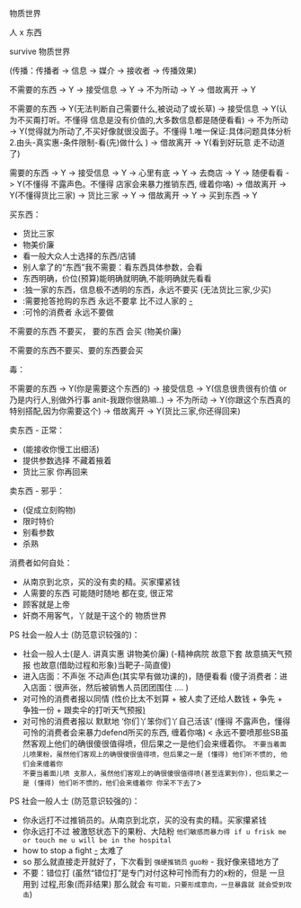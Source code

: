 
物质世界

人 x 东西

survive 物质世界

(传播：传播者 -> 信息 -> 媒介 -> 接收者 -> 传播效果)

不需要的东西 -> Y -> 接受信息 -> Y -> 不为所动 -> Y -> 借故离开 -> Y

不需要的东西 -> Y(无法判断自己需要什么,被说动了或长草) -> 接受信息 -> Y(认为不买甭打听。不懂得 信息是没有价值的,大多数信息都是随便看看) -> 不为所动 -> Y(觉得就为所动了,不买好像就很没面子。不懂得 1.唯一保证:具体问题具体分析 2.由头-真实惠-条件限制-看(先)做什么 ) -> 借故离开 -> Y(看到好玩意 走不动道了)

需要的东西 -> Y -> 接受信息 -> Y -> 心里有底 -> Y -> 去商店 -> Y -> 随便看看 -> Y(不懂得 不露声色。不懂得 店家会来暴力推销东西, 缠着你咯) -> 借故离开 -> Y(不懂得货比三家) -> 货比三家 -> Y -> 借故离开 -> Y -> 买到东西 -> Y

买东西：
- 货比三家
- 物美价廉
- 看一般大众人士选择的东西/店铺
- 别人拿了的“东西”我不需要：看东西具体参数，会看
- 东西明确，价位(预算)能明确就明确,不能明确就先看看
- :独一家的东西，信息极不透明的东西，永远不要买 (无法货比三家,少买)
- :需要抢答抢购的东西 永远不要拿 比不过人家的 [-](https://twitter.com/SaveTheAnimaIs/status/872921305863131138#hilarious)
- :可怜的消费者 永远不要做

不需要的东西 不要买，
要的东西 会买 (物美价廉)

不需要的东西不要买、要的东西要会买


毒：

不需要的东西 -> Y(你是需要这个东西的) -> 接受信息 -> Y(信息很贵很有价值 or 乃是内行人,别做外行事 anit-我跟你很熟嘛..) -> 不为所动 -> Y(你跟这个东西真的特别搭配,因为你需要这个) -> 借故离开 -> Y(货比三家,你还得回来)

卖东西 - 正常：
- (能接收你慢工出细活)
- 提供参数选择 不藏着掖着
- 货比三家 你再回来


卖东西 - 邪乎：
- (促成立刻购物)
- 限时特价
- 别看参数
- 杀熟


消费者如何自处：
- 从南京到北京，买的没有卖的精。买家攥紧钱
- 人需要的东西 可能随时随地 都在变, 很正常
- 顾客就是上帝
- 奸商不用客气，丫就是干这个的 物质世界

PS 社会一般人士 (防范意识较强的)：
- 社会一般人士(是人. 讲真实惠 讲物美价廉) (-精神病院 故意下套 故意搞天气预报 也故意(借助过程和形象)当靶子-简直傻)
- 进入店面：不声张 不动声色(其实早有做功课的)，随便看看 (傻子消费者：进入店面：很声张，然后被销售人员团团围住 .... )
- 对可怜的消费者报以同情 (性价比太不划算 + 被人卖了还给人数钱 + 争先 + 争独一份 + 跟卖伞的打听天气预报[)](https://twitter.com/clowwindy/status/871233872876380160#谴责受害者是软弱的表现)
- 对可怜的消费者报以 默默地 ‘你们丫笨你们丫自己活该’ (懂得 不露声色，懂得 可怜的消费者会来暴力defend所买的东西, 缠着你咯) < 永远不要喷那些SB虽然客观上他们的确很傻很值得喷，但后果之一是他们会来缠着你。 `不要当着面儿喷果粉，虽然他们客观上的确很傻很值得喷，但后果之一是 (懂得) 他们听不惯的, 他们会来缠着你`<br>`不要当着面儿喷 支那人，虽然他们客观上的确很傻很值得喷(甚至连累到你)，但后果之一是 (懂得) 他们听不惯的，他们会来缠着你 你呆不下去了`>


PS 社会一般人士 (防范意识较强的)：
- 你永远打不过推销员的。从南京到北京，买的没有卖的精。买家攥紧钱
- 你永远打不过 被激怒状态下的果粉、大陆粉 `他们敏感而暴力得 if u frisk me or touch me u will be in the hospital`
- how to stop a fight [-](https://twitter.com/ItsFunnyJokers/status/873019335886999552) 太难了
- so 那么就直接走开就好了，下次看到 `强硬推销员` `guo粉` - 我好像来错地方了
- 不要：错位打 (虽然“错位打”是专门对付这种可怜而有力的x粉的，但是 一旦用到 过程,形象(而非结果) 那么就会 `有可能，只要形成意向，一旦暴露就 就会受到攻击`)




